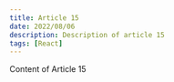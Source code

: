 ```yaml
---
title: Article 15
date: 2022/08/06
description: Description of article 15
tags: [React]
---
```


Content of Article 15
